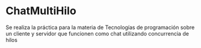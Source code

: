 # ChatMultiHilo
Se realiza la práctica para la materia de Tecnologías de programación sobre un cliente y servidor que funcionen como chat utilizando concurrencia de hilos
